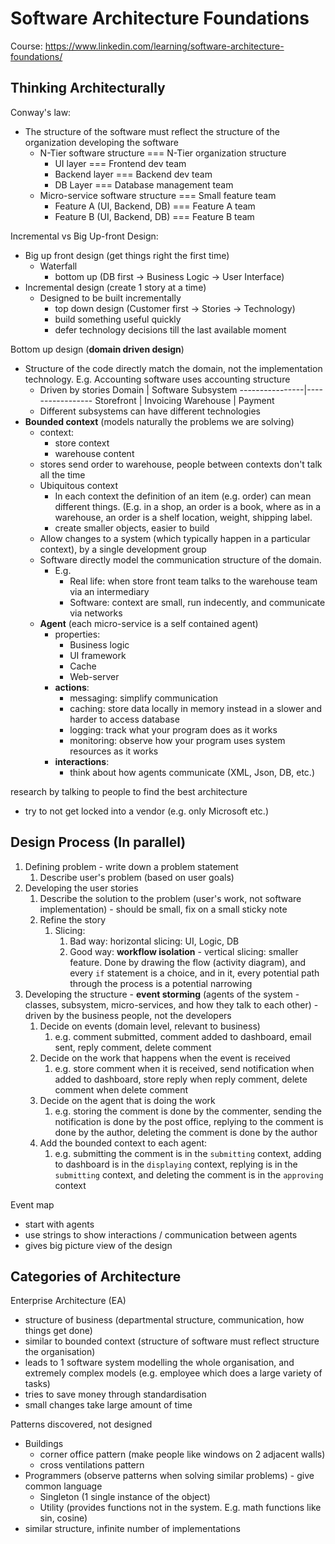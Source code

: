 # Software Architecture Foundations
Course: https://www.linkedin.com/learning/software-architecture-foundations/

## Thinking Architecturally

Conway's law:
- The structure of the software must reflect the structure of the organization developing the software
  - N-Tier software structure === N-Tier organization structure
    - UI layer === Frontend dev team
    - Backend layer === Backend dev team
    - DB Layer === Database management team
  - Micro-service software structure === Small feature team
    - Feature A (UI, Backend, DB) === Feature A team
    - Feature B (UI, Backend, DB) === Feature B team

Incremental vs Big Up-front Design:
- Big up front design (get things right the first time)
  - Waterfall
    - bottom up (DB first -> Business Logic -> User Interface)
- Incremental design (create 1 story at a time)
  - Designed to be built incrementally
    - top down design (Customer first -> Stories -> Technology)
    - build something useful quickly
    - defer technology decisions till the last available moment

Bottom up design (**domain driven design**)
- Structure of the code directly match the domain, not the implementation technology. E.g. Accounting software uses accounting structure
  - Driven by stories
      Domain          | Software Subsystem
      ----------------|-----------------
      Storefront      | Invoicing
      Warehouse       | Payment
  - Different subsystems can have different technologies
- **Bounded context** (models naturally the problems we are solving)
  - context:
    - store context 
    - warehouse content
  - stores send order to warehouse, people between contexts don't talk all the time
  - Ubiquitous context
    - In each context the definition of an item (e.g. order) can mean different things. (E.g. in a shop, an order is a book, where as in a warehouse, an order is a shelf location, weight, shipping label.
    - create smaller objects, easier to build
  - Allow changes to a system (which typically happen in a particular context), by a single development group
  - Software directly model the communication structure of the domain. 
    - E.g. 
      - Real life: when store front team talks to the warehouse team via an intermediary
      - Software: context are small, run indecently, and communicate via networks
  - **Agent** (each micro-service is a self contained agent)
    - properties:
      - Business logic
      - UI framework
      - Cache
      - Web-server
    - **actions**:
      - messaging: simplify communication
      - caching: store data locally in memory instead in a slower and harder to access database
      - logging: track what your program does as it works
      - monitoring: observe how your program uses system resources as it works
    - **interactions**:
      - think about how agents communicate (XML, Json, DB, etc.)

research by talking to people to find the best architecture
- try to not get locked into a vendor (e.g. only Microsoft etc.)

## Design Process (In parallel)
1. Defining problem - write down a problem statement
   1. Describe user's problem (based on user goals)
2. Developing the user stories
   1. Describe the solution to the problem (user's work, not software implementation) - should be small, fix on a small sticky note
   2. Refine the story
      1. Slicing:
         1. Bad way: horizontal slicing: UI, Logic, DB
         2. Good way: **workflow isolation** - vertical slicing: smaller feature. Done by drawing the flow (activity diagram), and every `if` statement is a choice, and in it, every potential path through the process is a potential narrowing
3. Developing the structure - **event storming** (agents of the system - classes, subsystem, micro-services, and how they talk to each other) - driven by the business people, not the developers
   1. Decide on events (domain level, relevant to business)
      1. e.g. comment submitted, comment added to dashboard, email sent, reply comment, delete comment
   2. Decide on the work that happens when the event is received
      1. e.g. store comment when it is received, send notification when added to dashboard, store reply when reply comment, delete comment when delete comment
   3. Decide on the agent that is doing the work
      1. e.g. storing the comment is done by the commenter, sending the notification is done by the post office, replying to the comment is done by the author, deleting the comment is done by the author
   4. Add the bounded context to each agent:
      1. e.g. submitting the comment is in the `submitting` context, adding to dashboard is in the `displaying` context, replying is in the `submitting` context, and deleting the comment is in the `approving` context

Event map
- start with agents
- use strings to show interactions / communication between agents
- gives big picture view of the design

## Categories of Architecture

Enterprise Architecture (EA)
- structure of business (departmental structure, communication, how things get done)
- similar to bounded context (structure of software must reflect structure the organisation)
- leads to 1 software system modelling the whole organisation, and extremely complex models (e.g. employee which does a large variety of tasks)
- tries to save money through standardisation
- small changes take large amount of time

Patterns discovered, not designed
- Buildings
  - corner office pattern (make people like windows on 2 adjacent walls)
  - cross ventilations pattern
- Programmers (observe patterns when solving similar problems) - give common language
  - Singleton (1 single instance of the object)
  - Utility (provides functions not in the system. E.g. math functions like sin, cosine)
- similar structure, infinite number of implementations



